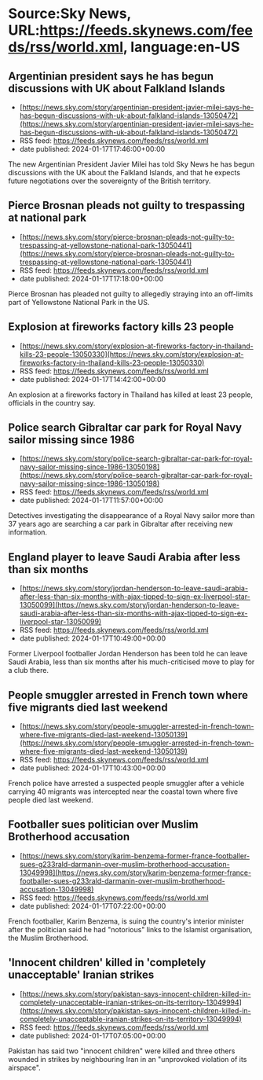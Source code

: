 # Source:Sky News, URL:https://feeds.skynews.com/feeds/rss/world.xml, language:en-US

## Argentinian president says he has begun discussions with UK about Falkland Islands
 - [https://news.sky.com/story/argentinian-president-javier-milei-says-he-has-begun-discussions-with-uk-about-falkland-islands-13050472](https://news.sky.com/story/argentinian-president-javier-milei-says-he-has-begun-discussions-with-uk-about-falkland-islands-13050472)
 - RSS feed: https://feeds.skynews.com/feeds/rss/world.xml
 - date published: 2024-01-17T17:46:00+00:00

The new Argentinian President Javier Milei has told Sky News he has begun discussions with the UK about the Falkland Islands, and that he expects future negotiations over the sovereignty of the British territory.

## Pierce Brosnan pleads not guilty to trespassing at national park
 - [https://news.sky.com/story/pierce-brosnan-pleads-not-guilty-to-trespassing-at-yellowstone-national-park-13050441](https://news.sky.com/story/pierce-brosnan-pleads-not-guilty-to-trespassing-at-yellowstone-national-park-13050441)
 - RSS feed: https://feeds.skynews.com/feeds/rss/world.xml
 - date published: 2024-01-17T17:18:00+00:00

Pierce Brosnan has pleaded not guilty to allegedly straying into an off-limits part of Yellowstone National Park in the US.

## Explosion at fireworks factory kills 23 people
 - [https://news.sky.com/story/explosion-at-fireworks-factory-in-thailand-kills-23-people-13050330](https://news.sky.com/story/explosion-at-fireworks-factory-in-thailand-kills-23-people-13050330)
 - RSS feed: https://feeds.skynews.com/feeds/rss/world.xml
 - date published: 2024-01-17T14:42:00+00:00

An explosion at a fireworks factory in Thailand has killed at least 23 people, officials in the country say.

## Police search Gibraltar car park for Royal Navy sailor missing since 1986
 - [https://news.sky.com/story/police-search-gibraltar-car-park-for-royal-navy-sailor-missing-since-1986-13050198](https://news.sky.com/story/police-search-gibraltar-car-park-for-royal-navy-sailor-missing-since-1986-13050198)
 - RSS feed: https://feeds.skynews.com/feeds/rss/world.xml
 - date published: 2024-01-17T11:57:00+00:00

Detectives investigating the disappearance of a Royal Navy sailor more than 37 years ago are searching a car park in Gibraltar after receiving new information.

## England player to leave Saudi Arabia after less than six months
 - [https://news.sky.com/story/jordan-henderson-to-leave-saudi-arabia-after-less-than-six-months-with-ajax-tipped-to-sign-ex-liverpool-star-13050099](https://news.sky.com/story/jordan-henderson-to-leave-saudi-arabia-after-less-than-six-months-with-ajax-tipped-to-sign-ex-liverpool-star-13050099)
 - RSS feed: https://feeds.skynews.com/feeds/rss/world.xml
 - date published: 2024-01-17T10:49:00+00:00

Former Liverpool footballer Jordan Henderson has been told he can leave Saudi Arabia, less than six months after his much-criticised move to play for a club there.

## People smuggler arrested in French town where five migrants died last weekend
 - [https://news.sky.com/story/people-smuggler-arrested-in-french-town-where-five-migrants-died-last-weekend-13050139](https://news.sky.com/story/people-smuggler-arrested-in-french-town-where-five-migrants-died-last-weekend-13050139)
 - RSS feed: https://feeds.skynews.com/feeds/rss/world.xml
 - date published: 2024-01-17T10:43:00+00:00

French police have arrested a suspected people smuggler after a vehicle carrying 40 migrants was intercepted near the coastal town where five people died last weekend.

## Footballer sues politician over Muslim Brotherhood accusation
 - [https://news.sky.com/story/karim-benzema-former-france-footballer-sues-g233rald-darmanin-over-muslim-brotherhood-accusation-13049998](https://news.sky.com/story/karim-benzema-former-france-footballer-sues-g233rald-darmanin-over-muslim-brotherhood-accusation-13049998)
 - RSS feed: https://feeds.skynews.com/feeds/rss/world.xml
 - date published: 2024-01-17T07:22:00+00:00

French footballer, Karim Benzema, is suing the country's interior minister after the politician said he had "notorious" links to the Islamist organisation, the Muslim Brotherhood.

## 'Innocent children' killed in 'completely unacceptable' Iranian strikes
 - [https://news.sky.com/story/pakistan-says-innocent-children-killed-in-completely-unacceptable-iranian-strikes-on-its-territory-13049994](https://news.sky.com/story/pakistan-says-innocent-children-killed-in-completely-unacceptable-iranian-strikes-on-its-territory-13049994)
 - RSS feed: https://feeds.skynews.com/feeds/rss/world.xml
 - date published: 2024-01-17T07:05:00+00:00

Pakistan has said two "innocent children" were killed and three others wounded in strikes by neighbouring Iran in an "unprovoked violation of its airspace".

